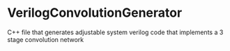 # VerilogConvolutionGenerator
C++ file that generates adjustable system verilog code that implements a 3 stage convolution network
